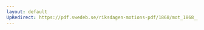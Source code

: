 ```yaml
---
layout: default
UpRedirect: https://pdf.swedeb.se/riksdagen-motions-pdf/1868/mot_1868__ak__00105/mot_1868__ak__00105_002.pdf
---
```

